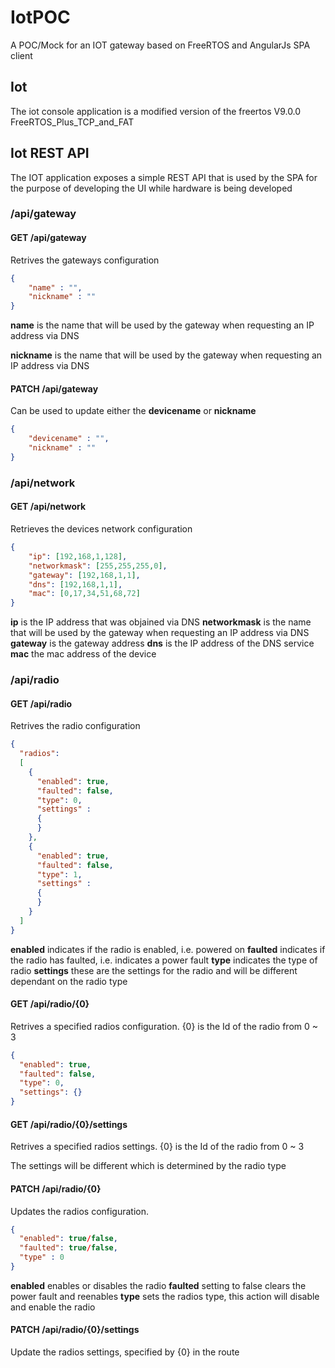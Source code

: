 # IotPOC

A POC/Mock for an IOT gateway based on FreeRTOS and AngularJs SPA client

## Iot

The iot console application is a modified version of the freertos V9.0.0 FreeRTOS_Plus_TCP_and_FAT

## Iot REST API

The IOT application exposes a simple REST API that is used by the SPA for the purpose of developing the UI while hardware is being developed

### /api/gateway

#### GET /api/gateway

Retrives the gateways configuration

```json
{
    "name" : "",
    "nickname" : ""
}
```

**name** is the name that will be used by the gateway when requesting an IP address via DNS

**nickname** is the name that will be used by the gateway when requesting an IP address via DNS

#### PATCH /api/gateway

Can be used to update either the **devicename** or **nickname**

```json
{
    "devicename" : "",
    "nickname" : ""
}
```

### /api/network

#### GET /api/network

Retrieves the devices network configuration

```json
{
    "ip": [192,168,1,128],
    "networkmask": [255,255,255,0],
    "gateway": [192,168,1,1],
    "dns": [192,168,1,1],
    "mac": [0,17,34,51,68,72]
}
```

**ip** is the IP address that was objained via DNS
**networkmask** is the name that will be used by the gateway when requesting an IP address via DNS
**gateway** is the gateway address
**dns** is the IP address of the DNS service
**mac** the mac address of the device

### /api/radio

#### GET /api/radio

Retrives the radio configuration

```json
{
  "radios":
  [
    {
      "enabled": true,
      "faulted": false,
      "type": 0,
      "settings" :
      {
      }
    },
    {
      "enabled": true,
      "faulted": false,
      "type": 1,
      "settings" :
      {
      }
    }
  ]
}
```

**enabled** indicates if the radio is enabled, i.e. powered on
**faulted** indicates if the radio has faulted, i.e. indicates a power fault
**type** indicates the type of radio
**settings** these are the settings for the radio and will be different dependant on the radio type

#### GET /api/radio/{0}

Retrives a specified radios configuration. {0} is the Id of the radio from 0 ~ 3

```json
{
  "enabled": true,
  "faulted": false,
  "type": 0,
  "settings": {}
}
```

#### GET /api/radio/{0}/settings

Retrives a specified radios settings. {0} is the Id of the radio from 0 ~ 3

The settings will be different which is determined by the radio type 

#### PATCH /api/radio/{0}

Updates the radios configuration.

```json
{
  "enabled": true/false,
  "faulted": true/false,
  "type" : 0
}
```

**enabled** enables or disables the radio
**faulted** setting to false clears the power fault and reenables
**type** sets the radios type, this action will disable and enable the radio

#### PATCH /api/radio/{0}/settings

Update the radios settings, specified by {0} in the route